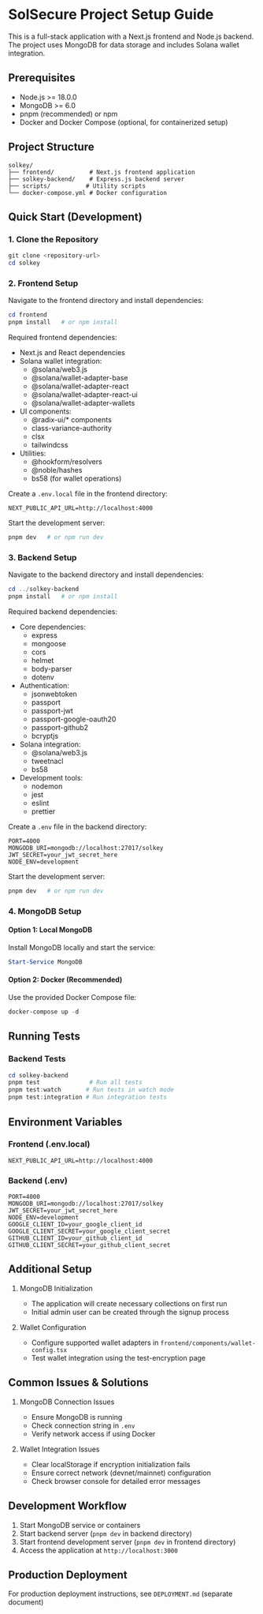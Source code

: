 # SolSecure Project Setup Guide

This is a full-stack application with a Next.js frontend and Node.js backend. The project uses MongoDB for data storage and includes Solana wallet integration.

## Prerequisites

- Node.js >= 18.0.0
- MongoDB >= 6.0
- pnpm (recommended) or npm
- Docker and Docker Compose (optional, for containerized setup)

## Project Structure

```
solkey/
├── frontend/          # Next.js frontend application
├── solkey-backend/    # Express.js backend server
├── scripts/          # Utility scripts
└── docker-compose.yml # Docker configuration
```

## Quick Start (Development)

### 1. Clone the Repository

```powershell
git clone <repository-url>
cd solkey
```

### 2. Frontend Setup

Navigate to the frontend directory and install dependencies:

```powershell
cd frontend
pnpm install   # or npm install
```

Required frontend dependencies:
- Next.js and React dependencies
- Solana wallet integration:
  - @solana/web3.js
  - @solana/wallet-adapter-base
  - @solana/wallet-adapter-react
  - @solana/wallet-adapter-react-ui
  - @solana/wallet-adapter-wallets
- UI components:
  - @radix-ui/* components
  - class-variance-authority
  - clsx
  - tailwindcss
- Utilities:
  - @hookform/resolvers
  - @noble/hashes
  - bs58 (for wallet operations)

Create a `.env.local` file in the frontend directory:

```env
NEXT_PUBLIC_API_URL=http://localhost:4000
```

Start the development server:

```powershell
pnpm dev   # or npm run dev
```

### 3. Backend Setup

Navigate to the backend directory and install dependencies:

```powershell
cd ../solkey-backend
pnpm install   # or npm install
```

Required backend dependencies:
- Core dependencies:
  - express
  - mongoose
  - cors
  - helmet
  - body-parser
  - dotenv
- Authentication:
  - jsonwebtoken
  - passport
  - passport-jwt
  - passport-google-oauth20
  - passport-github2
  - bcryptjs
- Solana integration:
  - @solana/web3.js
  - tweetnacl
  - bs58
- Development tools:
  - nodemon
  - jest
  - eslint
  - prettier

Create a `.env` file in the backend directory:

```env
PORT=4000
MONGODB_URI=mongodb://localhost:27017/solkey
JWT_SECRET=your_jwt_secret_here
NODE_ENV=development
```

Start the development server:

```powershell
pnpm dev   # or npm run dev
```

### 4. MongoDB Setup

#### Option 1: Local MongoDB

Install MongoDB locally and start the service:

```powershell
Start-Service MongoDB
```

#### Option 2: Docker (Recommended)

Use the provided Docker Compose file:

```powershell
docker-compose up -d
```

## Running Tests

### Backend Tests

```powershell
cd solkey-backend
pnpm test              # Run all tests
pnpm test:watch       # Run tests in watch mode
pnpm test:integration # Run integration tests
```

## Environment Variables

### Frontend (.env.local)
```env
NEXT_PUBLIC_API_URL=http://localhost:4000
```

### Backend (.env)
```env
PORT=4000
MONGODB_URI=mongodb://localhost:27017/solkey
JWT_SECRET=your_jwt_secret_here
NODE_ENV=development
GOOGLE_CLIENT_ID=your_google_client_id
GOOGLE_CLIENT_SECRET=your_google_client_secret
GITHUB_CLIENT_ID=your_github_client_id
GITHUB_CLIENT_SECRET=your_github_client_secret
```

## Additional Setup

1. MongoDB Initialization
   - The application will create necessary collections on first run
   - Initial admin user can be created through the signup process

2. Wallet Configuration
   - Configure supported wallet adapters in `frontend/components/wallet-config.tsx`
   - Test wallet integration using the test-encryption page

## Common Issues & Solutions

1. MongoDB Connection Issues
   - Ensure MongoDB is running
   - Check connection string in `.env`
   - Verify network access if using Docker

2. Wallet Integration Issues
   - Clear localStorage if encryption initialization fails
   - Ensure correct network (devnet/mainnet) configuration
   - Check browser console for detailed error messages

## Development Workflow

1. Start MongoDB service or containers
2. Start backend server (`pnpm dev` in backend directory)
3. Start frontend development server (`pnpm dev` in frontend directory)
4. Access the application at `http://localhost:3000`

## Production Deployment

For production deployment instructions, see `DEPLOYMENT.md` (separate document)

